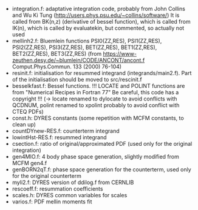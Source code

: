 * integration.f: adaptative integration code, probably from John Collins and Wu Ki Tung (http://users.phys.psu.edu/~collins/software/)
It is called from BK(n,z) (derivative of bessel function), which is called from IK(n), which is called by evaluatekin, but commented, so actually not used
* mellinh2.f: Bluemlein functions PSI0(ZZ,RES), PSI1(ZZ,RES), PSI2(ZZ,RES), PSI3(ZZ,RES), BET(ZZ,RES), BET1(ZZ,RES), BET2(ZZ,RES), BET3(ZZ,RES) (from https://www-zeuthen.desy.de/~blumlein/CODE/ANCONT/ancont.f Comput.Phys.Commun. 133 (2000) 76-104)
* resinit.f: initialisation for resummed integrand (integrands/main2.f). Part of the initialisation should be moved to src/rescinit.f
* besselkfast.f: Bessel functions. !!! LOCATE and POLINT functions are from "Numerical Recipes in Fortran 77" Be careful, this code has a copyright !!! (-> locate renamed to dylocate to avoid conflicts with QCDNUM, polint renamed to xpolint probably to avoid conflict with CTEQ PDFs)
* const.h: DYRES constants (some repetition with MCFM constants, to clean up)
* countDYnew-RES.f: counterterm integrand
* lowintHst-RES.f: resummed integrand
* csection.f: ratio of original/approximated PDF (used only for the original integration)
* gen4MIO.f: 4 body phase space generation, slightly modified from MCFM gen4.f
* genBORN2qT.f: phase space generation for the counterterm, used only for the original counterterm
* myli2.f: DYRES version of ddilog.f from CERNLIB
* rescoeff.f: resummation coefficients
* scales.h: DYRES common variables for scales
* varios.f: PDF mellin moments fit
